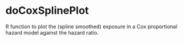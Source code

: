 # doCoxSplinePlot
R function to plot the (spline smoothed) exposure in a Cox proportional hazard model against the hazard ratio.
